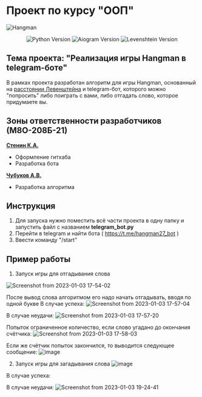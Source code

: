 # Проект по курсу "ООП"
![Hangman](https://user-images.githubusercontent.com/69163582/209092220-04ba1647-c567-437f-985d-b67cc6f7938b.jpg)

<p align="center">
   <img src="https://img.shields.io/badge/python-3.8.10-blue" alt="Python Version">
   <img src="https://img.shields.io/badge/aiogram-2.23.1-green" alt="Aiogram Version">
   <img src="https://img.shields.io/badge/Levenshtein-0.20.9-orange" alt="Levenshtein Version">
</p>

## Тема проекта: "Реализация игры Hangman в telegram-боте"
В рамках проекта разработан алгоритм для игры Hangman, основанный на [расстоянии Левенштейна](https://habr.com/ru/post/676858/) и telegram-бот, которого можно "попросить" либо поиграть с вами, либо отгадать слово, которое придумаете вы.

## Зоны ответственности разработчиков (М8О-208Б-21)

[**Стенин К.А.**](https://github.com/MrBasten)
- Оформление гитхаба
- Разработка бота

[**Чубуков А.В.**](https://github.com/Mrak0bEss)
- Разработка алгоритма  

## Инструкция
1. Для запуска нужно поместить всё части проекта в одну папку и запустить файл с названием  **telegram_bot.py**
2. Перейти в telegram и найти бота ( https://t.me/hangman27_bot )
3. Ввести команду "/start"

## Пример работы
1. Запуск игры для отгадывания слова

![Screenshot from 2023-01-03 17-54-02](https://user-images.githubusercontent.com/69163582/210391035-31790018-3119-4eb1-bcd8-632607b797d8.png)

После вывод слова алгоритмом его надо начать отгадывать, вводя по одной букве
В случае успеха:
![Screenshot from 2023-01-03 17-57-04](https://user-images.githubusercontent.com/69163582/210391408-671ded86-2718-4f5d-b163-468edeb390c7.png)

В случае неудачи:
![Screenshot from 2023-01-03 17-57-20](https://user-images.githubusercontent.com/69163582/210391481-2b9df9df-3c37-459c-8a3b-c41b1e88553d.png)

Попыток ограниченное количество, если слово угадано до окончания счётчика:
![Screenshot from 2023-01-03 17-58-03](https://user-images.githubusercontent.com/69163582/210391826-df25d0b5-939e-4b11-845e-a8371d159948.png)

Если же счётчик попыток закончился, то выводится следующее сообщение:
![image](https://user-images.githubusercontent.com/69163582/210397069-4a39799f-fa73-48f4-9b1a-262f56c99d33.png)

2. Запуск игры для загадывания слова
![image](https://user-images.githubusercontent.com/69163582/210398715-21634381-1463-4cfb-bdd2-8b881b32a99a.png)


В случае успеха:

В случае неудачи:
![Screenshot from 2023-01-03 19-24-41](https://user-images.githubusercontent.com/69163582/210398453-eab8b825-371a-41be-b1e6-6475b1643dc4.png)







